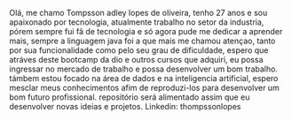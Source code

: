 Olá, me chamo Tompsson adley lopes de oliveira, tenho 27 anos e sou apaixonado por tecnologia, atualmente trabalho no setor da industria, pórem
sempre fui fâ de tecnologia e só agora pude me dedicar a aprender mais, sempre a linguagem java foi a que mais me chamou atençao, tanto por sua
funcionalidade como pelo seu grau de dificuldade, espero que atráves deste bootcamp da dio e outros cursos que adquiri, eu possa ingressar no
mercado de trabalho e possa desenvolver um bom trabalho.
támbem estou focado na área de dados e na inteligencia artificial, espero mesclar meus conhecimentos afim de reproduzi-los para desenvolver um bom futuro profissional.
repositório será alimentado assim que eu desenvolver novas ideias e projetos.
Linkedin: thompssonlopes    
